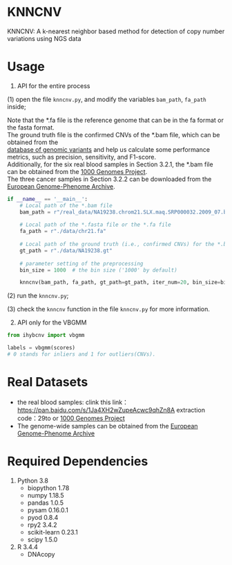 # KNNCNV
KNNCNV: A k-nearest neighbor based method for detection of copy number variations using NGS data </br>

# Usage
1. API for the entire process
   
(1) open the file `knncnv.py`, and modify the variables `bam_path`, `fa_path` inside; </br>

Note that the *.fa file is the reference genome that can be in the fa format or the fasta format. </br>
The ground truth file is the confirmed CNVs of the *.bam file, which can be obtained from the </br>
[database of genomic variants](http://dgv.tcag.ca/dgv/app/home) and help us calculate some performance metrics, such as precision, sensitivity, and F1-score. </br>
Additionally, for the six real blood samples in Section 3.2.1, the *.bam file can be obtained from the [1000 Genomes Project](http://www.1000genomes.org). </br>
The three cancer samples in Section 3.2.2 can be downloaded from the [European Genome-Phenome Archive](https://ega-archive.org/).
   
```python
if __name__ == '__main__':
    # Local path of the *.bam file
    bam_path = r"/real_data/NA19238.chrom21.SLX.maq.SRP000032.2009_07.bam"
    
    # Local path of the *.fasta file or the *.fa file
    fa_path = r"./data/chr21.fa"
    
    # Local path of the ground truth (i.e., confirmed CNVs) for the *.bam file.
    gt_path = r"./data/NA19238.gt"
    
    # parameter setting of the preprocessing
    bin_size = 1000  # the bin size ('1000' by default)

    knncnv(bam_path, fa_path, gt_path=gt_path, iter_num=20, bin_size=bin_size)
```
   (2) run the `knncnv.py`;
   
   (3) check the `knncnv` function in the file `knncnv.py` for more information.

2. API only for the VBGMM

```python
from ihybcnv import vbgmm

labels = vbgmm(scores)
# 0 stands for inliers and 1 for outliers(CNVs).
```


# Real Datasets
- the real blood samples: clink this link：https://pan.baidu.com/s/1Ja4XH2wZupeAcwc9qhZn8A extraction code：29to or [1000 Genomes Project](https://www.internationalgenome.org/)
- The genome-wide samples can be obtained from the [European Genome-Phenome Archive](https://ega-archive.org/)

# Required Dependencies
1. Python 3.8            
    - biopython     1.78
    - numpy         1.18.5
    - pandas        1.0.5
    - pysam         0.16.0.1
    - pyod          0.8.4
    - rpy2          3.4.2
    - scikit-learn  0.23.1
    - scipy         1.5.0
2. R 3.4.4
    - DNAcopy

